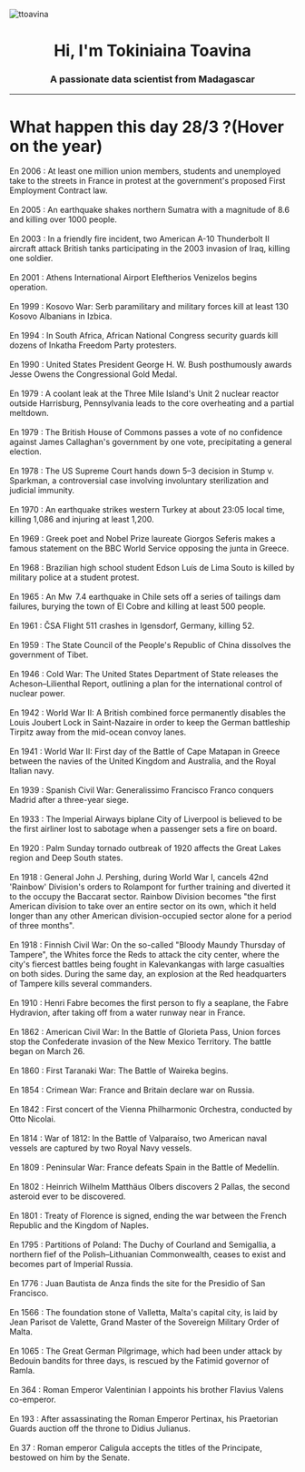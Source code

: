 
<p align="left"> <img src="https://komarev.com/ghpvc/?username=ttoavina&label=Profile%20views&color=0e75b6&style=flat" alt="ttoavina" /> </p>
<h1 align="center">Hi, I'm Tokiniaina Toavina</h1>
<h3 align="center">A passionate data scientist from Madagascar</h3>
    
<hr/>
<h1> What happen this day 28/3 ?(Hover on the year)</h1>

En 2006 : At least one million union members, students and unemployed take to the streets in France in protest at the government's proposed First Employment Contract law.
<br/><br/>
En 2005 : An earthquake shakes northern Sumatra with a magnitude of 8.6 and killing over 1000 people.
<br/><br/>
En 2003 : In a friendly fire incident, two American A-10 Thunderbolt II aircraft attack British tanks participating in the 2003 invasion of Iraq, killing one soldier.
<br/><br/>
En 2001 : Athens International Airport Eleftherios Venizelos begins operation.
<br/><br/>
En 1999 : Kosovo War: Serb paramilitary and military forces kill at least 130 Kosovo Albanians in Izbica.
<br/><br/>
En 1994 : In South Africa, African National Congress security guards kill dozens of Inkatha Freedom Party protesters.
<br/><br/>
En 1990 : United States President George H. W. Bush posthumously awards Jesse Owens the Congressional Gold Medal.
<br/><br/>
En 1979 : A coolant leak at the Three Mile Island's Unit 2 nuclear reactor outside Harrisburg, Pennsylvania leads to the core overheating and a partial meltdown.
<br/><br/>
En 1979 : The British House of Commons passes a vote of no confidence against James Callaghan's government by one vote, precipitating a general election.
<br/><br/>
En 1978 : The US Supreme Court hands down 5–3 decision in Stump v. Sparkman, a controversial case involving involuntary sterilization and judicial immunity.
<br/><br/>
En 1970 : An earthquake strikes western Turkey at about 23:05 local time, killing 1,086 and injuring at least 1,200.
<br/><br/>
En 1969 : Greek poet and Nobel Prize laureate Giorgos Seferis makes a famous statement on the BBC World Service opposing the junta in Greece.
<br/><br/>
En 1968 : Brazilian high school student Edson Luís de Lima Souto is killed by military police at a student protest.
<br/><br/>
En 1965 : An Mw  7.4 earthquake in Chile sets off a series of tailings dam failures, burying the town of El Cobre and killing at least 500 people.
<br/><br/>
En 1961 : ČSA Flight 511 crashes in Igensdorf, Germany, killing 52.
<br/><br/>
En 1959 : The State Council of the People's Republic of China dissolves the government of Tibet.
<br/><br/>
En 1946 : Cold War: The United States Department of State releases the Acheson–Lilienthal Report, outlining a plan for the international control of nuclear power.
<br/><br/>
En 1942 : World War II: A British combined force permanently disables the Louis Joubert Lock in Saint-Nazaire in order to keep the German battleship Tirpitz away from the mid-ocean convoy lanes.
<br/><br/>
En 1941 : World War II: First day of the Battle of Cape Matapan in Greece between the navies of the United Kingdom and Australia, and the Royal Italian navy.
<br/><br/>
En 1939 : Spanish Civil War: Generalissimo Francisco Franco conquers Madrid after a three-year siege.
<br/><br/>
En 1933 : The Imperial Airways biplane City of Liverpool is believed to be the first airliner lost to sabotage when a passenger sets a fire on board.
<br/><br/>
En 1920 : Palm Sunday tornado outbreak of 1920 affects the Great Lakes region and Deep South states.
<br/><br/>
En 1918 : General John J. Pershing, during World War I, cancels 42nd 'Rainbow' Division's orders to Rolampont for further training and diverted it to the occupy the Baccarat sector. Rainbow Division becomes "the first American division to take over an entire sector on its own, which it held longer than any other American division-occupied sector alone for a period of three months".
<br/><br/>
En 1918 : Finnish Civil War: On the so-called "Bloody Maundy Thursday of Tampere", the Whites force the Reds to attack the city center, where the city's fiercest battles being fought in Kalevankangas with large casualties on both sides. During the same day, an explosion at the Red headquarters of Tampere kills several commanders.
<br/><br/>
En 1910 : Henri Fabre becomes the first person to fly a seaplane, the Fabre Hydravion, after taking off from a water runway near in France.
<br/><br/>
En 1862 : American Civil War: In the Battle of Glorieta Pass, Union forces stop the Confederate invasion of the New Mexico Territory. The battle began on March 26.
<br/><br/>
En 1860 : First Taranaki War: The Battle of Waireka begins.
<br/><br/>
En 1854 : Crimean War: France and Britain declare war on Russia.
<br/><br/>
En 1842 : First concert of the Vienna Philharmonic Orchestra, conducted by Otto Nicolai.
<br/><br/>
En 1814 : War of 1812: In the Battle of Valparaíso, two American naval vessels are captured by two Royal Navy vessels.
<br/><br/>
En 1809 : Peninsular War: France defeats Spain in the Battle of Medellín.
<br/><br/>
En 1802 : Heinrich Wilhelm Matthäus Olbers discovers 2 Pallas, the second asteroid ever to be discovered.
<br/><br/>
En 1801 : Treaty of Florence is signed, ending the war between the French Republic and the Kingdom of Naples.
<br/><br/>
En 1795 : Partitions of Poland: The Duchy of Courland and Semigallia, a northern fief of the Polish–Lithuanian Commonwealth, ceases to exist and becomes part of Imperial Russia.
<br/><br/>
En 1776 : Juan Bautista de Anza finds the site for the Presidio of San Francisco.
<br/><br/>
En 1566 : The foundation stone of Valletta, Malta's capital city, is laid by Jean Parisot de Valette, Grand Master of the Sovereign Military Order of Malta.
<br/><br/>
En 1065 : The Great German Pilgrimage, which had been under attack by Bedouin bandits for three days, is rescued by the Fatimid governor of Ramla.
<br/><br/>
En 364 : Roman Emperor Valentinian I appoints his brother Flavius Valens co-emperor.
<br/><br/>
En 193 : After assassinating the Roman Emperor Pertinax, his Praetorian Guards auction off the throne to Didius Julianus.
<br/><br/>
En 37 : Roman emperor Caligula accepts the titles of the Principate, bestowed on him by the Senate.
<br/><br/>
